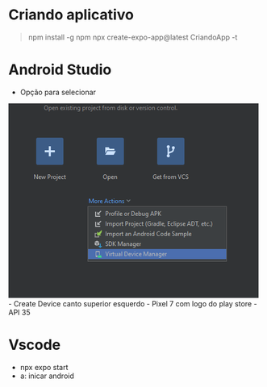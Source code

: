 # Criando aplicativo 

> npm install -g npm
> npx create-expo-app@latest CriandoApp -t <br>


# Android Studio

- Opção para selecionar
<img src="image.png" alt="Selecione"/>
- Create Device canto superior esquerdo
- Pixel 7 com logo do play store
- API 35

# Vscode
- npx expo start
- a: inicar android
